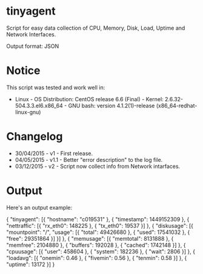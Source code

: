 tinyagent
===============

Script for easy data collection of CPU, Memory, Disk, Load, Uptime and Network Interfaces.

Output format: JSON

Notice
===============

This script was tested and work well in:

* Linux
        - OS Distribution: CentOS release 6.6 (Final)
        - Kernel: 2.6.32-504.3.3.el6.x86_64
        - GNU bash: version 4.1.2(1)-release (x86_64-redhat-linux-gnu)

Changelog
===============

- 30/04/2015    - v1    - First release.
- 04/05/2015    - v1.1  - Better "error description" to the log file.
- 03/12/2015    - v2    - Script now collect info from Network intarfaces. 

Output
===============

Here's an output example:

{
	"tinyagent": [{
		"hostname": "c019531"
	}, {
		"timestamp": 1449152309
	}, {
		"nettraffic": [{
			"rx_eth0": 148225
		}, {
			"tx_eth0": 19537
		}]
	}, {
		"diskusage": [{
			"mountpoint": "/",
			"usage": [{
				"total": 49426680
			}, {
				"used": 17541032
			}, {
				"free": 29351864
			}]
		}]
	}, {
		"memusage": [{
			"memtotal": 8131888
		}, {
			"memfree": 2104880
		}, {
			"buffers": 192028
		}, {
			"cached": 1742148
		}]
	}, {
		"cpuusage": [{
			"user": 458604
		}, {
			"system": 182236
		}, {
			"wait": 2806
		}]
	}, {
		"loadavg": [{
			"onemin": 0.46
		}, {
			"fivemin": 0.56
		}, {
			"tenmin": 0.58
		}]
	}, {
		"uptime": 13172
	}]
}
